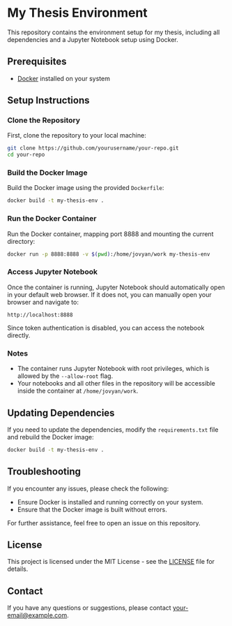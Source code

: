 
# My Thesis Environment

This repository contains the environment setup for my thesis, including all dependencies and a Jupyter Notebook setup using Docker.

## Prerequisites

- [Docker](https://docs.docker.com/get-docker/) installed on your system

## Setup Instructions

### Clone the Repository

First, clone the repository to your local machine:

```sh
git clone https://github.com/yourusername/your-repo.git
cd your-repo
```

### Build the Docker Image

Build the Docker image using the provided `Dockerfile`:

```sh
docker build -t my-thesis-env .
```

### Run the Docker Container

Run the Docker container, mapping port 8888 and mounting the current directory:

```sh
docker run -p 8888:8888 -v $(pwd):/home/jovyan/work my-thesis-env
```

### Access Jupyter Notebook

Once the container is running, Jupyter Notebook should automatically open in your default web browser. If it does not, you can manually open your browser and navigate to:

```
http://localhost:8888
```

Since token authentication is disabled, you can access the notebook directly.

### Notes

- The container runs Jupyter Notebook with root privileges, which is allowed by the `--allow-root` flag.
- Your notebooks and all other files in the repository will be accessible inside the container at `/home/jovyan/work`.

## Updating Dependencies

If you need to update the dependencies, modify the `requirements.txt` file and rebuild the Docker image:

```sh
docker build -t my-thesis-env .
```

## Troubleshooting

If you encounter any issues, please check the following:
- Ensure Docker is installed and running correctly on your system.
- Ensure that the Docker image is built without errors.

For further assistance, feel free to open an issue on this repository.

## License

This project is licensed under the MIT License - see the [LICENSE](LICENSE) file for details.

## Contact

If you have any questions or suggestions, please contact [your-email@example.com](mailto:your-email@example.com).
